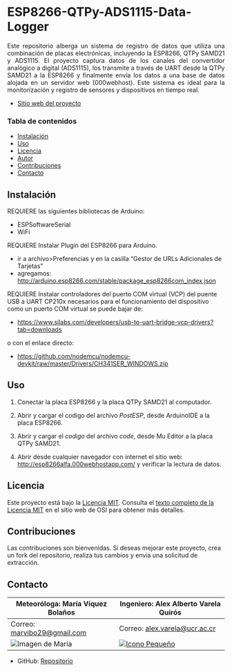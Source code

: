 # ESP8266-QTPy-ADS1115-Data-Logger

<p style="text-align: justify;">
Este repositorio alberga un sistema de registro de datos que utiliza una combinación de placas electrónicas, incluyendo la ESP8266, QTPy SAMD21 y ADS1115. El proyecto captura datos de los canales del convertidor analógico a digital (ADS1115), los transmite a través de UART desde la QTPy SAMD21 a la ESP8266 y finalmente envía los datos a una base de datos alojada en un servidor web (000webhost). Este sistema es ideal para la monitorización y registro de sensores y dispositivos en tiempo real.
</p>

- [Sitio web del proyecto](http://esp8266alfa.000webhostapp.com/)

### Tabla de contenidos

- [Instalación](#instalación)
- [Uso](#Uso)
- [Licencia](#licencia)
- [Autor](#Autor)
- [Contribuciones](#Contribuciones)
- [Contacto](#contacto)

## Instalación

REQUIERE las siguientes bibliotecas de Arduino:
- ESPSoftwareSerial
- WiFi

REQUIERE Instalar Plugin del ESP8266 para Arduino.
- ir a archivo>Preferencias y en la casilla  “Gestor de URLs Adicionales de Tarjetas”
- agregamos: http://arduino.esp8266.com/stable/package_esp8266com_index.json

REQUIERE Instalar controladores del puerto COM virtual (VCP) del puente USB a UART CP210x
necesarios para el funcionamiento del dispositivo como un puerto COM virtual
se puede bajar de: 
- https://www.silabs.com/developers/usb-to-uart-bridge-vcp-drivers?tab=downloads

o con el enlace directo:

- https://github.com/nodemcu/nodemcu-devkit/raw/master/Drivers/CH341SER_WINDOWS.zip

## Uso
1. Conectar la placa ESP8266 y la placa QTPy SAMD21 al computador.
   
2. Abrir y cargar el codigo del archivo *PostESP*, desde ArduinoIDE a la placa ESP8266.

3. Abrir y cargar el *codigo* del archivo *code*, desde Mu Editor a la placa QTPy SAMD21. 

4. Abrir desde cualquier navegador con internet el sitio web: http://esp8266alfa.000webhostapp.com/ y verificar la lectura de datos.


## Licencia
Este proyecto está bajo la [Licencia MIT](https://opensource.org/licenses/MIT). Consulta el [texto completo de la Licencia MIT](https://opensource.org/licenses/MIT) en el sitio web de OSI para obtener más detalles.


## Contribuciones
Las contribuciones son bienvenidas. Si deseas mejorar este proyecto, crea un fork del repositorio, realiza tus cambios y envía una solicitud de extracción.
## Contacto

| Meteoróloga: María Víquez Bolaños     | Ingeniero: Alex Alberto Varela Quirós     |
|-------------------------------------|-----------------------------------------|
| Correo: marvibo29@gmail.com         | Correo: alex.varela@ucr.ac.cr            |
| ![Imagen de María](https://i.postimg.cc/4dnD57G3/Mari.png) | [![Icono Pequeño](https://i.postimg.cc/hvtdRL0p/iconopeque.jpg)](https://postimg.cc/k6L4xtzb)               |

- GitHub: [Repositorio]([https://github.com/ingalexvarela/HackRF-One-Projects](https://github.com/ingalexvarela/ESP8266-QTPy-ADS1115-Data-Logger)https://github.com/ingalexvarela/ESP8266-QTPy-ADS1115-Data-Logger)

